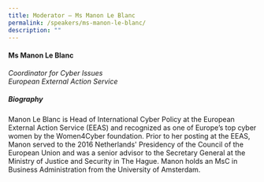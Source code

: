 ```yaml
---
title: Moderator – Ms Manon Le Blanc
permalink: /speakers/ms-manon-le-blanc/
description: ""
---
```

#### **Ms Manon Le Blanc**

*Coordinator for Cyber Issues <br>
European External Action Service*


##### **Biography**
Manon Le Blanc is Head of International Cyber Policy at the European External Action Service (EEAS) and recognized as one of Europe’s top cyber women by the Women4Cyber foundation. Prior to her posting at the EEAS, Manon served to the 2016 Netherlands' Presidency of the Council of the European Union and was a senior advisor to the Secretary General at the Ministry of Justice and Security in The Hague. Manon holds an MsC in Business Administration from the University of Amsterdam.